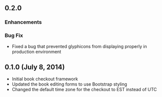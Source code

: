 ## 0.2.0

### Enhancements

### Bug Fix
- Fixed a bug that prevented glyphicons from displaying properly in production environment

## 0.1.0 (July 8, 2014)

- Initial book checkout framework
- Updated the book editing forms to use Bootstrap styling
- Changed the default time zone for the checkout to EST instead of UTC
